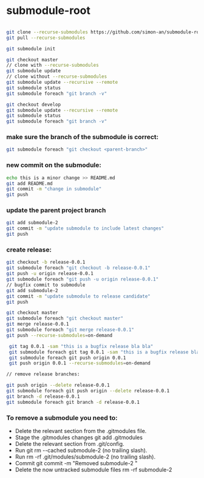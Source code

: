 # submodule-root

```bash

git clone --recurse-submodules https://github.com/simon-an/submodule-root.git
git pull --recurse-submodules

git submodule init

git checkout master
// clone with --recurse-submodules
git submodule update 
// clone without --recurse-submodules
git submodule update --recursive --remote
git submodule status 
git submodule foreach "git branch -v"

git checkout develop
git submodule update --recursive --remote
git submodule status 
git submodule foreach "git branch -v"
```

### make sure the branch of the submodule is correct:

``` bash
git submodule foreach "git checkout <parent-branch>"
```

### new commit on the submodule:

```bash
echo this is a minor change >> README.md
git add README.md
git commit -m "change in submodule"
git push
```

### update the parent project branch

```bash
git add submodule-2
git commit -m "update submodule to include latest changes"
git push
```

### create release:

```bash
git checkout -b release-0.0.1
git submodule foreach "git checkout -b release-0.0.1"
git push -u origin release-0.0.1
git submodule foreach "git push -u origin release-0.0.1"
// bugfix commit to submodule
git add submodule-2
git commit -m "update submodule to release candidate"
git push

git checkout master
git submodule foreach "git checkout master"
git merge release-0.0.1
git submodule foreach "git merge release-0.0.1"
git push --recurse-submodules=on-demand

 git tag 0.0.1 -sam "this is a bugfix release bla bla"
 git submodule foreach git tag 0.0.1 -sam "this is a bugfix release bla bla"
 git submodule foreach git push origin 0.0.1
 git push origin 0.0.1 --recurse-submodules=on-demand

// remove release branches:

git push origin --delete release-0.0.1
git submodule foreach git push origin --delete release-0.0.1
git branch -d release-0.0.1
git submodule foreach git branch -d release-0.0.1


```

### To remove a submodule you need to:

* Delete the relevant section from the .gitmodules file.
* Stage the .gitmodules changes git add .gitmodules
* Delete the relevant section from .git/config.
* Run git rm --cached submodule-2 (no trailing slash).
* Run rm -rf .git/modules/submodule-2 (no trailing slash).
* Commit git commit -m "Removed submodule-2 "
* Delete the now untracked submodule files rm -rf submodule-2
